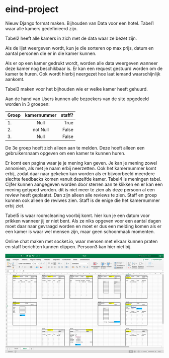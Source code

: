 # eind-project

Nieuw Django format maken.
Bijhouden van Data voor een hotel.
Tabel1 waar alle kamers gedefinieerd zijn.

Tabel2 heeft alle kamers in zich met de data waar ze bezet zijn.

Als de lijst weergeven wordt, kun je die sorteren op max prijs, datum en aantal personen die er in die kamer kunnen.

Als er op een kamer gedrukt wordt, worden alle data weergeven wanneer deze kamer nog beschikbaar is. Er kan een request gestuurd worden om de kamer te huren. Ook wordt hierbij neergezet hoe laat iemand waarschijnlijk aankomt. 

Tabel3 maken voor het bijhouden wie er welke kamer heeft gehuurd.

Aan de hand van Users kunnen alle bezoekers van de site opgedeeld worden in 3 groepen:

| Groep         | kamernummer     | staff?        |
|:------------- |:---------------:| -------------:|
| 1.            | Null            |          True |
| 2.            | not Null        |         False |
| 3.            | Null            |         False |

De 3e groep hoeft zich alleen aan te melden. Deze hoeft alleen een gebruikersnaam opgeven om een kamer te kunnen huren.

Er komt een pagina waar je je mening kan geven. Je kan je mening zowel annoniem, als met je naam erbij neerzetten. Ook het kamernummer komt erbij, zodat daar naar gekeken kan worden als er bijvoorbeeld meerdere slechte feedbacks komen vanuit dezelfde kamer. Tabel4 is meningen tabel. Cijfer kunnen aangegeven worden door sterren aan te klikken en er kan een mening getyped worden. dit is niet meer te zien als deze persoon al een review heeft geplaatst. Dan zijn alleen alle reviews te zien. Staff en groep kunnen ook alleen de reviwes zien. Staff is de enige die het kamernummer erbij ziet.

Tabel5 is waar roomcleaning voorbij komt. hier kun je een datum voor prikken wanneer jij er niet bent. Als ze niks opgeven voor een aantal dagen moet daar naar gevraagd worden en moet er dus een melding komen als er een kamer is waar wel mensen zijn, maar geen schoonmaak momenten.

Online chat maken met socket.io, waar mensen met elkaar kunnen praten en staff berichten kunnen clippen. Persoon3 kan hier niet bij.

![Alt Image Text](html_images/htmls.png "Optional Title")